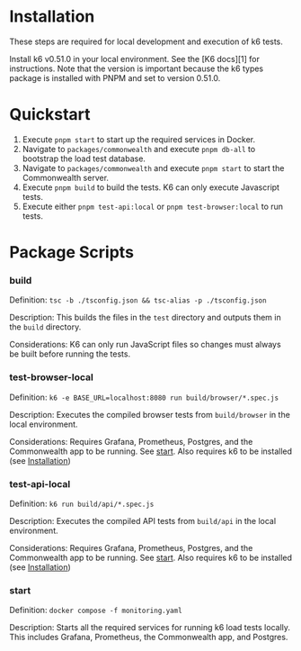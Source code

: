 # Installation

These steps are required for local development and execution of k6 tests.

Install k6 v0.51.0 in your local environment. See the [K6 docs][1] for instructions. Note that the version is important
because the k6 types package is installed with PNPM and set to version 0.51.0.

# Quickstart

1. Execute `pnpm start` to start up the required services in Docker.
2. Navigate to `packages/commonwealth` and execute `pnpm db-all` to bootstrap the load test database.
3. Navigate to `packages/commonwealth` and execute `pnpm start` to start the Commonwealth server.
4. Execute `pnpm build` to build the tests. K6 can only execute Javascript tests.
5. Execute either `pnpm test-api:local` or `pnpm test-browser:local` to run tests.

# Package Scripts

### build

Definition: `tsc -b ./tsconfig.json && tsc-alias -p ./tsconfig.json`

Description: This builds the files in the `test` directory and outputs them in the `build` directory.

Considerations: K6 can only run JavaScript files so changes must always be built before running the tests.

### test-browser-local

Definition: `k6 -e BASE_URL=localhost:8080 run build/browser/*.spec.js`

Description: Executes the compiled browser tests from `build/browser` in the local environment.

Considerations: Requires Grafana, Prometheus, Postgres, and the Commonwealth app to be running. See [start](#start).
Also requires k6 to be installed (see [Installation](#Installation))

### test-api-local

Definition: `k6 run build/api/*.spec.js`

Description: Executes the compiled API tests from `build/api` in the local environment.

Considerations: Requires Grafana, Prometheus, Postgres, and the Commonwealth app to be running. See [start](#start).
Also requires k6 to be installed (see [Installation](#Installation))


### start

Definition: `docker compose -f monitoring.yaml`

Description: Starts all the required services for running k6 load tests locally. This includes Grafana, Prometheus, the
Commonwealth app, and Postgres.

